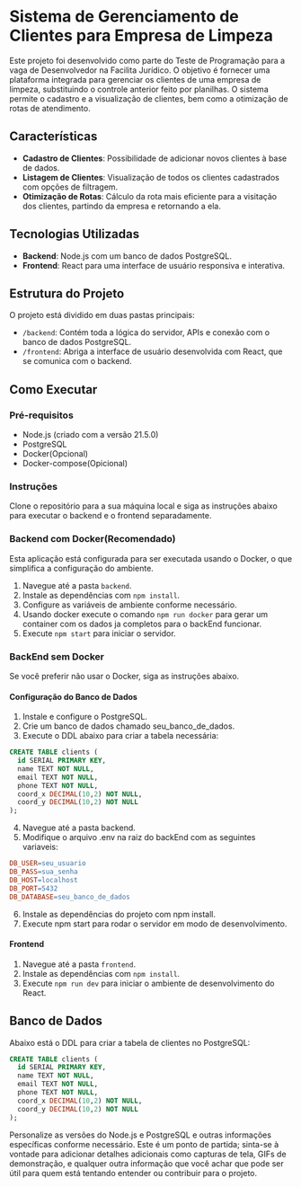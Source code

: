 # Sistema de Gerenciamento de Clientes para Empresa de Limpeza

Este projeto foi desenvolvido como parte do Teste de Programação para a vaga de Desenvolvedor na Facilita Jurídico. O objetivo é fornecer uma plataforma integrada para gerenciar os clientes de uma empresa de limpeza, substituindo o controle anterior feito por planilhas. O sistema permite o cadastro e a visualização de clientes, bem como a otimização de rotas de atendimento.

## Características

- **Cadastro de Clientes**: Possibilidade de adicionar novos clientes à base de dados.
- **Listagem de Clientes**: Visualização de todos os clientes cadastrados com opções de filtragem.
- **Otimização de Rotas**: Cálculo da rota mais eficiente para a visitação dos clientes, partindo da empresa e retornando a ela.

## Tecnologias Utilizadas

- **Backend**: Node.js com um banco de dados PostgreSQL.
- **Frontend**: React para uma interface de usuário responsiva e interativa.

## Estrutura do Projeto

O projeto está dividido em duas pastas principais:

- `/backend`: Contém toda a lógica do servidor, APIs e conexão com o banco de dados PostgreSQL.
- `/frontend`: Abriga a interface de usuário desenvolvida com React, que se comunica com o backend.

## Como Executar

### Pré-requisitos

- Node.js (criado com a versão 21.5.0)
- PostgreSQL
- Docker(Opcional)
- Docker-compose(Opicional)

### Instruções

Clone o repositório para a sua máquina local e siga as instruções abaixo para executar o backend e o frontend separadamente.

### Backend com Docker(Recomendado)

Esta aplicação está configurada para ser executada usando o Docker, o que simplifica a configuração do ambiente.

1. Navegue até a pasta `backend`.
2. Instale as dependências com `npm install`.
3. Configure as variáveis de ambiente conforme necessário.
4. Usando docker execute o comando `npm run docker` para gerar um container com os dados ja completos para o backEnd funcionar.
5. Execute `npm start` para iniciar o servidor.

### BackEnd sem Docker

Se você preferir não usar o Docker, siga as instruções abaixo.

#### Configuração do Banco de Dados

1. Instale e configure o PostgreSQL.
2. Crie um banco de dados chamado seu_banco_de_dados.
3. Execute o DDL abaixo para criar a tabela necessária:
```sql
CREATE TABLE clients (
  id SERIAL PRIMARY KEY,
  name TEXT NOT NULL,
  email TEXT NOT NULL,
  phone TEXT NOT NULL,
  coord_x DECIMAL(10,2) NOT NULL,
  coord_y DECIMAL(10,2) NOT NULL
);
```
4. Navegue até a pasta backend.
5. Modifique o arquivo .env na raiz do backEnd com as seguintes variaveis:
```makefile
DB_USER=seu_usuario
DB_PASS=sua_senha
DB_HOST=localhost
DB_PORT=5432
DB_DATABASE=seu_banco_de_dados
```
6. Instale as dependências do projeto com npm install.
7. Execute npm start para rodar o servidor em modo de desenvolvimento.


#### Frontend

1. Navegue até a pasta `frontend`.
2. Instale as dependências com `npm install`.
3. Execute `npm run dev` para iniciar o ambiente de desenvolvimento do React.

## Banco de Dados

Abaixo está o DDL para criar a tabela de clientes no PostgreSQL:

```sql
CREATE TABLE clients (
  id SERIAL PRIMARY KEY,
  name TEXT NOT NULL,
  email TEXT NOT NULL,
  phone TEXT NOT NULL,
  coord_x DECIMAL(10,2) NOT NULL,
  coord_y DECIMAL(10,2) NOT NULL
);
```

Personalize as versões do Node.js e PostgreSQL e outras informações específicas conforme necessário. Este é um ponto de partida; sinta-se à vontade para adicionar detalhes adicionais como capturas de tela, GIFs de demonstração, e qualquer outra informação que você achar que pode ser útil para quem está tentando entender ou contribuir para o projeto.

